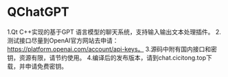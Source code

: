 # QChatGPT
1.Qt C++实现的基于GPT 语言模型的聊天系统，支持输入输出文本处理插件。
2.测试接口尽量到OpenAI官方网站去申请：https://platform.openai.com/account/api-keys。
3.源码中附有国内接口和密钥，资源有限，请节约使用。
4.编译后的发布版本，请到chat.cicitong.top下载，并申请免费密钥。
